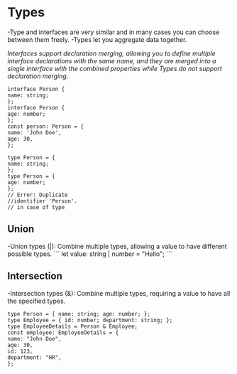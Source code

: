 <h1>Types</h1>

-Type and interfaces are very similar and in many cases you can choose between them freely.
-Types let you aggregate data together.

<i><bold>
Interfaces support declaration merging, allowing you to define multiple interface declarations with the same name, and they are merged into a single interface with the combined properties while Types do not support declaration merging.
</bold></i>

```
interface Person {
name: string;
};
interface Person {
age: number;
};
const person: Person = {
name: 'John Doe',
age: 30,
};
```

```
type Person = {
name: string;
};
type Person = {
age: number;
};
// Error: Duplicate
//identifier 'Person'.
// in case of type
```

<h2>Union</h2>
-Union types (|): Combine multiple types,
allowing a value to have different possible
types.
```
let value: string | number = "Hello";
```

<h2>Intersection</h2>
-Intersection types (&): Combine multiple
types, requiring a value to have all the
specified types.

```
type Person = { name: string; age: number; };
type Employee = { id: number; department: string; };
type EmployeeDetails = Person & Employee;
const employee: EmployeeDetails = {
name: "John Doe",
age: 30,
id: 123,
department: "HR",
};
```
